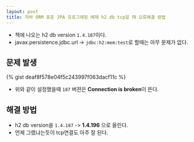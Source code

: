 ```yaml
---
layout: post
title: 자바 ORM 표준 JPA 프로그래밍 예제 h2 db tcp일 때 오류해결 방법
---
```


- 책에 나오는 h2 db version `1.4.187`이다.
- javax.persistence.jdbc.url -> `jdbc:h2:mem:test`로 할때는 아무 문제가 없다.

## 문제 발생
{% gist deaf8f578e04f5c243997f063dacf11c %}
- 위와 같이 설정했을때 `187` 버젼은 **Connection is broken**이 뜬다.

## 해결 방법
- h2 db version을 `1.4.187` -> **1.4.196** 으로 올린다.
- 언제 그랬냐는듯이 tcp연결도 아주 잘 된다.